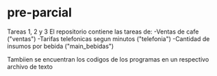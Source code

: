 # pre-parcial
Tareas 1, 2 y 3
El repositorio contiene las tareas de:
-Ventas de cafe ("ventas")
-Tarifas telefonicas segun minutos ("telefonia")
-Cantidad de insumos por bebida ("main_bebidas")

Tambiien se encuentran los codigos de los programas en un respectivo archivo de texto
